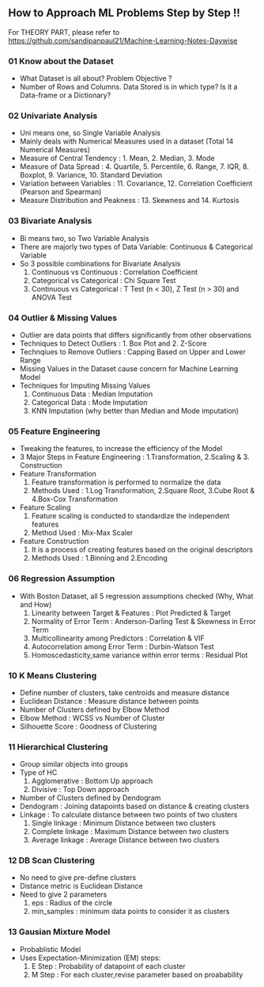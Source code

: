 ## How to Approach ML Problems Step by Step !! 

For THEORY PART, please refer to https://github.com/sandipanpaul21/Machine-Learning-Notes-Daywise

### 01 Know about the Dataset
* What Dataset is all about? Problem Objective ?
* Number of Rows and Columns. Data Stored is in which type? Is it a Data-frame or a Dictionary?

### 02 Univariate Analysis
* Uni means one, so Single Variable Analysis
* Mainly deals with Numerical Measures used in a dataset (Total 14 Numerical Measures)
* Measure of Central Tendency : 1. Mean, 2. Median, 3. Mode
* Measure of Data Spread : 4. Quartile, 5. Percentile, 6. Range, 7. IQR, 8. Boxplot, 9. Variance, 10. Standard Deviation
* Variation between Variables : 11. Covariance, 12. Correlation Coefficient (Pearson and Spearman)
* Measure Distribution and Peakness : 13. Skewness and 14. Kurtosis

### 03 Bivariate Analysis 
* Bi means two, so Two Variable Analysis
* There are majorly two types of Data Variable: Continuous & Categorical Variable
* So 3 possible combinations for Bivariate Analysis
  1. Continuous vs Continuous : Correlation Coefficient 
  2. Categorical vs Categorical : Chi Square Test
  3. Continuous vs Categorical : T Test (n < 30), Z Test (n > 30) and ANOVA Test

### 04 Outlier & Missing Values 
* Outlier are data points that differs significantly from other observations
* Techniques to Detect Outliers : 1. Box Plot and 2. Z-Score
* Technqiues to Remove Outliers : Capping Based on Upper and Lower Range
* Missing Values in the Dataset cause concern for Machine Learning Model
* Techniques for Imputing Missing Values
  1. Continuous Data : Median Imputation
  2. Categorical Data : Mode Imputation
  3. KNN Imputation (why better than Median and Mode imputation)

### 05 Feature Engineering 
* Tweaking the features, to increase the efficiency of the Model
* 3 Major Steps in Feature Engineering : 1.Transformation, 2.Scaling & 3. Construction
* Feature Transformation
  1. Feature transformation is performed to normalize the data
  2. Methods Used : 1.Log Transformation, 2.Square Root, 3.Cube Root & 4.Box-Cox Transformation
* Feature Scaling
  1. Feature scaling is conducted to standardize the independent features
  2. Method Used : Mix-Max Scaler
* Feature Construction
  1. It is a process of creating features based on the original descriptors
  2. Methods Used : 1.Binning and 2.Encoding

### 06 Regression Assumption
* With Boston Dataset, all 5 regression assumptions checked (Why, What and How)
  1. Linearity between Target & Features : Plot Predicted & Target
  2. Normality of Error Term : Anderson-Darling Test & Skewness in Error Term
  3. Multicollinearity among Predictors : Correlation & VIF
  4. Autocorrelation among Error Term : Durbin-Watson Test
  5. Homoscedasticity,same variance within error terms : Residual Plot

### 10 K Means Clustering
* Define number of clusters, take centroids and measure distance
* Euclidean Distance : Measure distance between points
* Number of Clusters defined by Elbow Method
* Elbow Method : WCSS vs Number of Cluster
* Silhouette Score : Goodness of Clustering

### 11 Hierarchical Clustering
* Group similar objects into groups 
* Type of HC
  1. Agglomerative : Bottom Up approach
  2. Divisive : Top Down approach
* Number of Clusters defined by Dendogram
* Dendogram : Joining datapoints based on distance & creating clusters
* Linkage : To calculate distance between two points of two clusters
  1. Single linkage : Minimum Distance between two clusters
  2. Complete linkage : Maximum Distance between two clusters
  3. Average linkage : Average Distance between two clusters

### 12 DB Scan Clustering
* No need to give pre-define clusters
* Distance metric is Euclidean Distance
* Need to give 2 parameters
  1. eps : Radius of the circle
  2. min_samples : minimum data points to consider it as clusters

### 13 Gausian Mixture Model
* Probablistic Model
* Uses Expectation-Minimization (EM) steps:
  1. E Step : Probability of datapoint of each cluster  
  2. M Step : For each cluster,revise parameter based on proabability 
